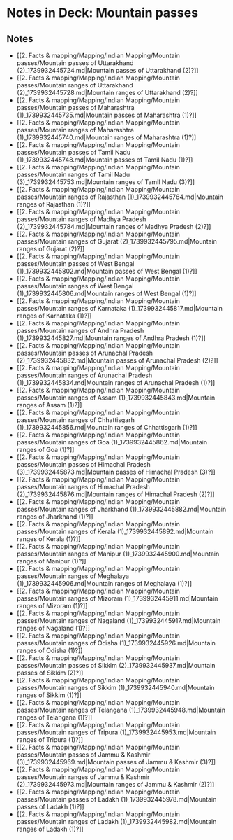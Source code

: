 # Notes in Deck: Mountain passes

## Notes

- [[2. Facts & mapping/Mapping/Indian Mapping/Mountain passes/Mountain passes of Uttarakhand (2)_1739932445724.md|Mountain passes of Uttarakhand (2)?]]
- [[2. Facts & mapping/Mapping/Indian Mapping/Mountain passes/Mountain ranges of Uttarakhand (2)_1739932445728.md|Mountain ranges of Uttarakhand (2)?]]
- [[2. Facts & mapping/Mapping/Indian Mapping/Mountain passes/Mountain passes of Maharashtra (1)_1739932445735.md|Mountain passes of Maharashtra (1)?]]
- [[2. Facts & mapping/Mapping/Indian Mapping/Mountain passes/Mountain ranges of Maharashtra (1)_1739932445740.md|Mountain ranges of Maharashtra (1)?]]
- [[2. Facts & mapping/Mapping/Indian Mapping/Mountain passes/Mountain passes of Tamil Nadu (1)_1739932445748.md|Mountain passes of Tamil Nadu (1)?]]
- [[2. Facts & mapping/Mapping/Indian Mapping/Mountain passes/Mountain ranges of Tamil Nadu (3)_1739932445753.md|Mountain ranges of Tamil Nadu (3)?]]
- [[2. Facts & mapping/Mapping/Indian Mapping/Mountain passes/Mountain ranges of Rajasthan (1)_1739932445764.md|Mountain ranges of Rajasthan (1)?]]
- [[2. Facts & mapping/Mapping/Indian Mapping/Mountain passes/Mountain ranges of Madhya Pradesh (2)_1739932445784.md|Mountain ranges of Madhya Pradesh (2)?]]
- [[2. Facts & mapping/Mapping/Indian Mapping/Mountain passes/Mountain ranges of Gujarat (2)_1739932445795.md|Mountain ranges of Gujarat (2)?]]
- [[2. Facts & mapping/Mapping/Indian Mapping/Mountain passes/Mountain passes of West Bengal (1)_1739932445802.md|Mountain passes of West Bengal (1)?]]
- [[2. Facts & mapping/Mapping/Indian Mapping/Mountain passes/Mountain ranges of West Bengal (1)_1739932445806.md|Mountain ranges of West Bengal (1)?]]
- [[2. Facts & mapping/Mapping/Indian Mapping/Mountain passes/Mountain ranges of Karnataka (1)_1739932445817.md|Mountain ranges of Karnataka (1)?]]
- [[2. Facts & mapping/Mapping/Indian Mapping/Mountain passes/Mountain ranges of Andhra Pradesh (1)_1739932445827.md|Mountain ranges of Andhra Pradesh (1)?]]
- [[2. Facts & mapping/Mapping/Indian Mapping/Mountain passes/Mountain passes of Arunachal Pradesh (2)_1739932445832.md|Mountain passes of Arunachal Pradesh (2)?]]
- [[2. Facts & mapping/Mapping/Indian Mapping/Mountain passes/Mountain ranges of Arunachal Pradesh (1)_1739932445834.md|Mountain ranges of Arunachal Pradesh (1)?]]
- [[2. Facts & mapping/Mapping/Indian Mapping/Mountain passes/Mountain ranges of Assam (1)_1739932445843.md|Mountain ranges of Assam (1)?]]
- [[2. Facts & mapping/Mapping/Indian Mapping/Mountain passes/Mountain ranges of Chhattisgarh (1)_1739932445856.md|Mountain ranges of Chhattisgarh (1)?]]
- [[2. Facts & mapping/Mapping/Indian Mapping/Mountain passes/Mountain ranges of Goa (1)_1739932445862.md|Mountain ranges of Goa (1)?]]
- [[2. Facts & mapping/Mapping/Indian Mapping/Mountain passes/Mountain passes of Himachal Pradesh (3)_1739932445873.md|Mountain passes of Himachal Pradesh (3)?]]
- [[2. Facts & mapping/Mapping/Indian Mapping/Mountain passes/Mountain ranges of Himachal Pradesh (2)_1739932445876.md|Mountain ranges of Himachal Pradesh (2)?]]
- [[2. Facts & mapping/Mapping/Indian Mapping/Mountain passes/Mountain ranges of Jharkhand (1)_1739932445882.md|Mountain ranges of Jharkhand (1)?]]
- [[2. Facts & mapping/Mapping/Indian Mapping/Mountain passes/Mountain ranges of Kerala (1)_1739932445892.md|Mountain ranges of Kerala (1)?]]
- [[2. Facts & mapping/Mapping/Indian Mapping/Mountain passes/Mountain ranges of Manipur (1)_1739932445900.md|Mountain ranges of Manipur (1)?]]
- [[2. Facts & mapping/Mapping/Indian Mapping/Mountain passes/Mountain ranges of Meghalaya (1)_1739932445906.md|Mountain ranges of Meghalaya (1)?]]
- [[2. Facts & mapping/Mapping/Indian Mapping/Mountain passes/Mountain ranges of Mizoram (1)_1739932445911.md|Mountain ranges of Mizoram (1)?]]
- [[2. Facts & mapping/Mapping/Indian Mapping/Mountain passes/Mountain ranges of Nagaland (1)_1739932445917.md|Mountain ranges of Nagaland (1)?]]
- [[2. Facts & mapping/Mapping/Indian Mapping/Mountain passes/Mountain ranges of Odisha (1)_1739932445926.md|Mountain ranges of Odisha (1)?]]
- [[2. Facts & mapping/Mapping/Indian Mapping/Mountain passes/Mountain passes of Sikkim (2)_1739932445937.md|Mountain passes of Sikkim (2)?]]
- [[2. Facts & mapping/Mapping/Indian Mapping/Mountain passes/Mountain ranges of Sikkim (1)_1739932445940.md|Mountain ranges of Sikkim (1)?]]
- [[2. Facts & mapping/Mapping/Indian Mapping/Mountain passes/Mountain ranges of Telangana (1)_1739932445948.md|Mountain ranges of Telangana (1)?]]
- [[2. Facts & mapping/Mapping/Indian Mapping/Mountain passes/Mountain ranges of Tripura (1)_1739932445953.md|Mountain ranges of Tripura (1)?]]
- [[2. Facts & mapping/Mapping/Indian Mapping/Mountain passes/Mountain passes of Jammu & Kashmir (3)_1739932445969.md|Mountain passes of Jammu & Kashmir (3)?]]
- [[2. Facts & mapping/Mapping/Indian Mapping/Mountain passes/Mountain ranges of Jammu & Kashmir (2)_1739932445973.md|Mountain ranges of Jammu & Kashmir (2)?]]
- [[2. Facts & mapping/Mapping/Indian Mapping/Mountain passes/Mountain passes of Ladakh (1)_1739932445978.md|Mountain passes of Ladakh (1)?]]
- [[2. Facts & mapping/Mapping/Indian Mapping/Mountain passes/Mountain ranges of Ladakh (1)_1739932445982.md|Mountain ranges of Ladakh (1)?]]
